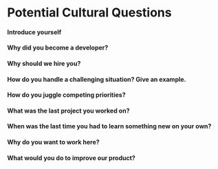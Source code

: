 # Potential Cultural Questions

#### Introduce yourself

#### Why did you become a developer?

#### Why should we hire you?

#### How do you handle a challenging situation? Give an example.

#### How do you juggle competing priorities?

#### What was the last project you worked on?

#### When was the last time you had to learn something new on your own?

#### Why do you want to work here?

#### What would you do to improve our product?
